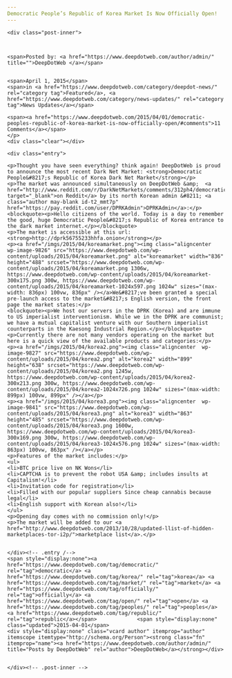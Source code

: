 ```yaml
---
Democratic People’s Republic of Korea Market Is Now Officially Open!
---
```

<article class="post-listing post-9825 post type-post status-publish format-standard has-post-thumbnail hentry category-deepdot-news category-news-updates tag-democratic tag-korea tag-market tag-officially tag-open tag-peoples tag-republic">
    
    <div class="post-inner">
    
    
        
    <span>Posted by: <a href="https://www.deepdotweb.com/author/admin/" title="">DeepDotWeb </a></span>
    
    
    <span>April 1, 2015</span>
    <span>in <a href="https://www.deepdotweb.com/category/deepdot-news/" rel="category tag">Featured</a>, <a href="https://www.deepdotweb.com/category/news-updates/" rel="category tag">News Updates</a></span>
    
    <span><a href="https://www.deepdotweb.com/2015/04/01/democratic-peoples-republic-of-korea-market-is-now-officially-open/#comments">11 Comments</a></span>
    </p>
    <div class="clear"></div>
    
    <div class="entry">
    
    <p>Thought you have seen everything? think again! DeepDotWeb is proud to announce the most recent Dark Net Market: <strong>Democratic People&#8217;s Republic of Korea Dark Net Market</strong></p>
    <p>The market was announced simultaneously on DeepDotWeb &amp;  <a href="http://www.reddit.com/r/DarkNetMarkets/comments/312ph4/democratic_peoples_republic_of_korea_dark_market/" target="_blank">on Reddit</a> by its north Korean admin &#8211; <a class="author may-blank id-t2_mmt7p" href="https://pay.reddit.com/user/DPRKAdmin">DPRKAdmin</a>:</p>
    <blockquote><p>Hello citizens of the world. Today is a day to remember the good, huge Democratic People&#8217;s Republic of Korea entrance to the dark market internet.</p></blockquote>
    <p>The market is accessible at this url: <strong>http://dprk56755233hhfa.onion</strong></p>
    <p><a href="/imgs/2015/04/koreamarket.png"><img class="aligncenter  wp-image-9826" src="https://www.deepdotweb.com/wp-content/uploads/2015/04/koreamarket.png" alt="koreamarket" width="836" height="488" srcset="https://www.deepdotweb.com/wp-content/uploads/2015/04/koreamarket.png 1306w, https://www.deepdotweb.com/wp-content/uploads/2015/04/koreamarket-300x175.png 300w, https://www.deepdotweb.com/wp-content/uploads/2015/04/koreamarket-1024x597.png 1024w" sizes="(max-width: 836px) 100vw, 836px" /></a>We&#8217;ve been granted a special pre-launch access to the market&#8217;s English version, the front page the market states:</p>
    <blockquote><p>We host our servers in the DPRK (Korea) and are immune to US imperialist interventionism. While we in the DPRK are communist; we have a mutual capitalist venture with our Southern imperialist counterparts in the Kaesong Industrial Region.</p></blockquote>
    <p>Currently there are not many vendors operating on the market but here is a quick view of the available products and categories:</p>
    <p><a href="/imgs/2015/04/korea2.png"><img class="aligncenter  wp-image-9827" src="https://www.deepdotweb.com/wp-content/uploads/2015/04/korea2.png" alt="korea2" width="899" height="638" srcset="https://www.deepdotweb.com/wp-content/uploads/2015/04/korea2.png 1245w, https://www.deepdotweb.com/wp-content/uploads/2015/04/korea2-300x213.png 300w, https://www.deepdotweb.com/wp-content/uploads/2015/04/korea2-1024x726.png 1024w" sizes="(max-width: 899px) 100vw, 899px" /></a></p>
    <p><a href="/imgs/2015/04/korea3.png"><img class="aligncenter  wp-image-9841" src="https://www.deepdotweb.com/wp-content/uploads/2015/04/korea3.png" alt="korea3" width="863" height="485" srcset="https://www.deepdotweb.com/wp-content/uploads/2015/04/korea3.png 1600w, https://www.deepdotweb.com/wp-content/uploads/2015/04/korea3-300x169.png 300w, https://www.deepdotweb.com/wp-content/uploads/2015/04/korea3-1024x576.png 1024w" sizes="(max-width: 863px) 100vw, 863px" /></a></p>
    <p>Features of the market includes:</p>
    <ul>
    <li>BTC price live on NK Wons</li>
    <li>CAPTCHA is to prevent the robot USA &amp; includes insults at Capitalism!</li>
    <li>Invitation code for registration</li>
    <li>Filled with our popular suppliers Since cheap cannabis because legal</li>
    <li>English support with Korean also!</li>
    </ul>
    <p>Opening day comes with no commission only!</p>
    <p>The market will be added to our <a href="http://www.deepdotweb.com/2013/10/28/updated-llist-of-hidden-marketplaces-tor-i2p/">marketplace list</a>.</p>
    
    
    </div><!-- .entry /-->
    <span style="display:none"><a href="https://www.deepdotweb.com/tag/democratic/" rel="tag">democratic</a> <a href="https://www.deepdotweb.com/tag/korea/" rel="tag">korea</a> <a href="https://www.deepdotweb.com/tag/market/" rel="tag">market</a> <a href="https://www.deepdotweb.com/tag/officially/" rel="tag">officially</a> <a href="https://www.deepdotweb.com/tag/open/" rel="tag">open</a> <a href="https://www.deepdotweb.com/tag/peoples/" rel="tag">peoples</a> <a href="https://www.deepdotweb.com/tag/republic/" rel="tag">republic</a></span>				<span style="display:none" class="updated">2015-04-01</span>
    <div style="display:none" class="vcard author" itemprop="author" itemscope itemtype="http://schema.org/Person"><strong class="fn" itemprop="name"><a href="https://www.deepdotweb.com/author/admin/" title="Posts by DeepDotWeb" rel="author">DeepDotWeb</a></strong></div>
    
    
    </div><!-- .post-inner -->
</article><!-- .post-listing -->

